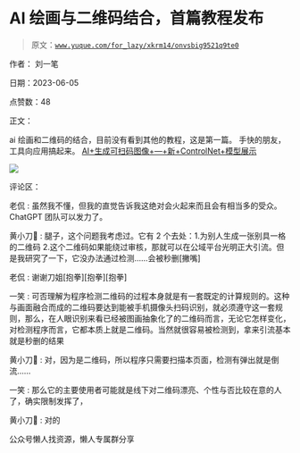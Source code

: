 # AI 绘画与二维码结合，首篇教程发布

> 原文：[`www.yuque.com/for_lazy/xkrm14/onvsbig9521q9te0`](https://www.yuque.com/for_lazy/xkrm14/onvsbig9521q9te0)



作者： 刘一笔



日期：2023-06-05



点赞数：48

<ne-hole id="ue74fd396" data-lake-id="ue74fd396">

正文：



ai 绘画和二维码的结合，目前没有看到其他的教程，这是第一篇。 手快的朋友，工具向应用搞起来。 [AI+生成可扫码图像+—+新+ControlNet+模型展示](https://mp.weixin.qq.com/s/i4WR5ULH1ZZYl8Watf3EPw)



![](img/d3f3b314a30906440fb8af8b96a5d437.png)

<ne-hole id="u1ff449f1" data-lake-id="u1ff449f1">

评论区：



老侃 : 虽然我不懂，但我的直觉告诉我这绝对会火起来而且会有相当多的受众。ChatGPT 团队可以发力了。



黄小刀🔪 : 腿子，这个问题我考虑过。它有 2 个去处：1.为别人生成一张别具一格的二维码 2.这个二维码如果能绕过审核，那就可以在公域平台光明正大引流。但是我研究了一下，它没办法通过检测……会被秒删[撇嘴]



老侃 : 谢谢刀姐[抱拳][抱拳][抱拳]



一笑 : 可否理解为程序检测二维码的过程本身就是有一套既定的计算规则的。这种与画面融合而成的二维码要达到能被手机摄像头扫码识别，就必须遵守这一套规则，那么，在人眼识别来看已经被图画抽象化了的二维码而言，无论它怎样变化，对检测程序而言，它都本质上就是二维码。当然就很容易被检测到，拿来引流基本就是秒删的结果



黄小刀🔪 : 对，因为是二维码，所以程序只需要扫描本页面，检测有弹出就是倒流……



一笑 : 那么它的主要使用者可能就是线下对二维码漂亮、个性与否比较在意的人了，确实限制发挥了，



黄小刀🔪 : 对的

<ne-hole id="u3405c555" data-lake-id="u3405c555">

公众号懒人找资源，懒人专属群分享

</ne-hole></ne-hole></ne-hole>